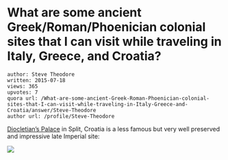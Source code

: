 # What are some ancient Greek/Roman/Phoenician colonial sites that I can visit while traveling in Italy, Greece, and Croatia?

	author: Steve Theodore
	written: 2015-07-18
	views: 365
	upvotes: 7
	quora url: /What-are-some-ancient-Greek-Roman-Phoenician-colonial-sites-that-I-can-visit-while-traveling-in-Italy-Greece-and-Croatia/answer/Steve-Theodore
	author url: /profile/Steve-Theodore


[Diocletian’s Palace](http://www.diocletianspalace.org/) in Split, Croatia is a less famous but very well preserved and impressive late Imperial site:


![](https://qph.fs.quoracdn.net/main-qimg-22c580d93b2481905b21538d1464e40d-c)

